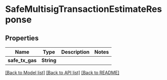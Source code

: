 # SafeMultisigTransactionEstimateResponse

## Properties

Name | Type | Description | Notes
------------ | ------------- | ------------- | -------------
**safe_tx_gas** | **String** |  | 

[[Back to Model list]](../README.md#documentation-for-models) [[Back to API list]](../README.md#documentation-for-api-endpoints) [[Back to README]](../README.md)


